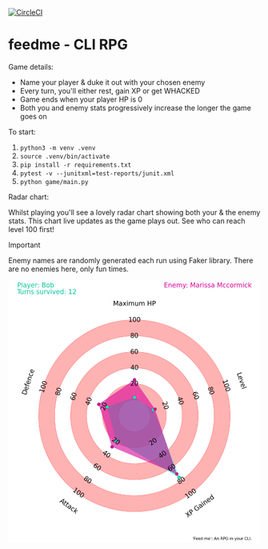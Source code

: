 [![CircleCI](https://circleci.com/gh/alexandlazaris/feedme.svg?style=svg)](https://circleci.com/gh/alexandlazaris/feedme)

# feedme - CLI RPG

Game details:

- Name your player & duke it out with your chosen enemy
- Every turn, you'll either rest, gain XP or get WHACKED
- Game ends when your player HP is 0
- Both you and enemy stats progressively increase the longer the game goes on

To start:

1. `python3 -m venv .venv`
2. `source .venv/bin/activate`
3. `pip install -r requirements.txt`
4. `pytest -v --junitxml=test-reports/junit.xml`
5. `python game/main.py`

Radar chart:

Whilst playing you'll see a lovely radar chart showing both your & the enemy stats. This chart live updates as the game plays out. See who can reach level 100 first!

> [!IMPORTANT]
> Enemy names are randomly generated each run using Faker library. There are no enemies here, only fun times.

![img](./rpg_radar.png)